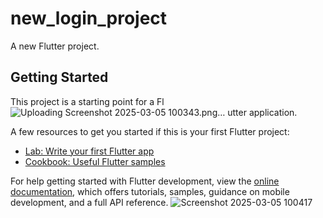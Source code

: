 # new_login_project

A new Flutter project.

## Getting Started

This project is a starting point for a Fl![Uploading Screenshot 2025-03-05 100343.png…]()
utter application.

A few resources to get you started if this is your first Flutter project:

- [Lab: Write your first Flutter app](https://docs.flutter.dev/get-started/codelab)
- [Cookbook: Useful Flutter samples](https://docs.flutter.dev/cookbook)

For help getting started with Flutter development, view the
[online documentation](https://docs.flutter.dev/), which offers tutorials,
samples, guidance on mobile development, and a full API reference.
![Screenshot 2025-03-05 100417](https://github.com/user-attachments/assets/5a9805e1-9bd6-4585-bfad-16c31efd36c6)
